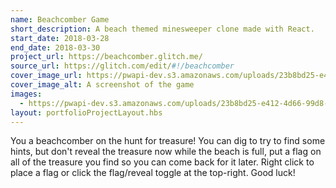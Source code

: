 ```yaml
---
name: Beachcomber Game
short_description: A beach themed minesweeper clone made with React.
start_date: 2018-03-28
end_date: 2018-03-30
project_url: https://beachcomber.glitch.me/
source_url: https://glitch.com/edit/#!/beachcomber
cover_image_url: https://pwapi-dev.s3.amazonaws.com/uploads/23b8bd25-e412-4d66-99d8-49c0b62c7333
cover_image_alt: A screenshot of the game
images:
  - https://pwapi-dev.s3.amazonaws.com/uploads/23b8bd25-e412-4d66-99d8-49c0b62c7333
layout: portfolioProjectLayout.hbs
---
```


You a beachcomber on the hunt for treasure! You can dig to try to find some hints, but don't reveal the treasure now while the beach is full, put a flag on all of the treasure you find so you can come back for it later. Right click to place a flag or click the flag/reveal toggle at the top-right. Good luck!